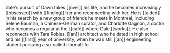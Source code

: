 Gale's pursuit of Dawn takes [[over]] his life, and he becomes increasingly [[obsessed]] with [[finding]] her and reconnecting with her. He is [[aided]] in his search by a new group of friends he meets in Montreal, including Selene Bauman, a Chinese-German curator, and Charlotte Gagnon, a doctor who becomes a regular at the [[café]] where Gale [[works]]. He also reconnects with Tara Robles, [[an]] architect who he dated in high school and his [[first]] year of university, when he was still [[an]] engineering student pursuing a so-called normal life.

